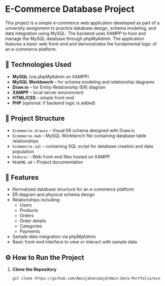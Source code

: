 # E-Commerce Database Project

This project is a simple e-commerce web application developed as part of a university assignment to practice database design, schema modeling, and data integration using MySQL. The backend uses XAMPP to host and manage the MySQL database through phpMyAdmin. The application features a basic web front-end and demonstrates the fundamental logic of an e-commerce platform.

## 🔧 Technologies Used

- **MySQL** (via phpMyAdmin on XAMPP)
- **MySQL Workbench** – for schema modeling and relationship diagrams
- **Draw.io** – for Entity-Relationship (ER) diagram
- **XAMPP** – local server environment
- **HTML/CSS** – simple front-end
- **PHP** (optional: if backend logic is added)

## 📁 Project Structure

- `Ecommerce.drawio` – Visual ER schema designed with Draw.io
- `Ecommerce.mwb` – MySQL Workbench file containing database table relationships
- `Ecommerce.sql` – containing SQL script for database creation and data population
- `htdocs/` – Web front-end files hosted on XAMPP
- `README.md` – Project documentation

## 📌 Features

- Normalized database structure for an e-commerce platform
- ER diagram and physical schema design
- Relationships including:
  - Users
  - Products
  - Orders
  - Order details
  - Categories
  - Payments
- Sample data integration via phpMyAdmin
- Basic front-end interface to view or interact with sample data

## ⚙️ How to Run the Project

1. **Clone the Repository**
   ```bash
   git clone https://github.com/Aminjahanimajd/Amin-Data-Portfolio/ecommerce-database-project.git
